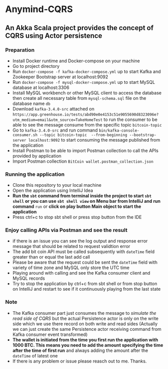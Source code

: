 # Anymind-CQRS
## An Akka Scala project provides the concept of CQRS using Actor persistence
### Preparation
* Install Docker runtime and Docker-compose on your machine
* Go to project directory
* Run `docker-compose -f kafka-docker-compose.yml` up to start Kafka and Zookeeper Bootstrap server at localhost:9092
* Run `docker-compose -f mysql-docker-compose.yml` up to start MySQL database at localhost:3306
* Install MySQL workbench or other MySQL client to access the database then create all necessary table from `mysql-schema.sql` file on the database name `db`
* Download `kafka-3.4.0-src` attached on `https://app.greenhouse.io/tests/abd90e0e4153c51e9055690d8323096e?utm_medium=email&utm_source=TakeHomeTest` to run the consumer to be able to see the message consume from the specific topic `bitcoin-topic`
* Go to `kafka-3.4.0-src` and run command `bin/kafka-console-consumer.sh --topic bitcoin-topic  --from-beginning --bootstrap-server localhost:9092` to start consuming the message published from the application
* Install Postman to be able to import Postman collection to call the APIs provided by application
* Import Postman collection `BitCoin wallet.postman_collection.json`

### Running the application
* Clone this repository to your local machine
* Open the application using IntelliJ Idea 
* **Run the `sbt` command from terminal inside the project to start `sbt shell` or you can use `sbt shell view` on Menu bar from IntelliJ and run command** `run` or **click on play button Main object to start the application** 
* Press ctrl+c to stop sbt shell or press stop button from the IDE

### Enjoy calling APIs via Postman and see the result
* if there is an issue you can see the log output and response error message that should be related to request validtion error 
* The add bit coin API must be called subsequently with `dateTime` field greater than or equal the last add call
* Please be aware that the request could be sent the `dateTime` field with variety of time zone and MySQL only store the UTC time
* Playing around with calling and see the Kafka consumer client and MySQL records
* Try to stop the application by ctrl+c from sbt shell or from stop button on IntelliJ and restart to see if it continuously playing from the last state

### Note
* The Kafka consumer part just consumes the message to *simulate the read side of CQRS* but the actual Persistence actor is only on the write side which we use there record on both write and read sides (Actually we can just create the same Persistence actor receiving command from Kafka consumer event transformed)
* **The wallet is initiated from the time you first run the application with 1000 BTC. This means you need to add the amount specifying the time after the time of first run** and always adding the amount after the `dateTime` of latest one
* If there is any problem or issue please reasch out to me. Thanks.
